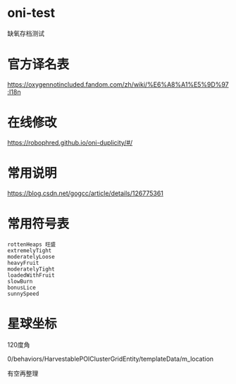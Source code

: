 # oni-test
缺氧存档测试
# 官方译名表 
https://oxygennotincluded.fandom.com/zh/wiki/%E6%A8%A1%E5%9D%97:I18n
# 在线修改
https://robophred.github.io/oni-duplicity/#/
# 常用说明
https://blog.csdn.net/gogcc/article/details/126775361

# 常用符号表
    rottenHeaps 旺盛
    extremelyTight
    moderatelyLoose
    heavyFruit
    moderatelyTight
    loadedWithFruit
    slowBurn
    bonusLice
    sunnySpeed

# 星球坐标
 120度角

0/behaviors/HarvestablePOIClusterGridEntity/templateData/m_location


有空再整理